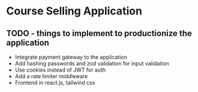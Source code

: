 # Course Selling Application 

## TODO - things to implement to productionize the application 

- Integrate payment gateway to the application
- Add hashing passwords and zod validation for input validation
- Use cookies instead of JWT for auth
- Add a rate limiter middleware
- Frontend in react.js, tailwind css